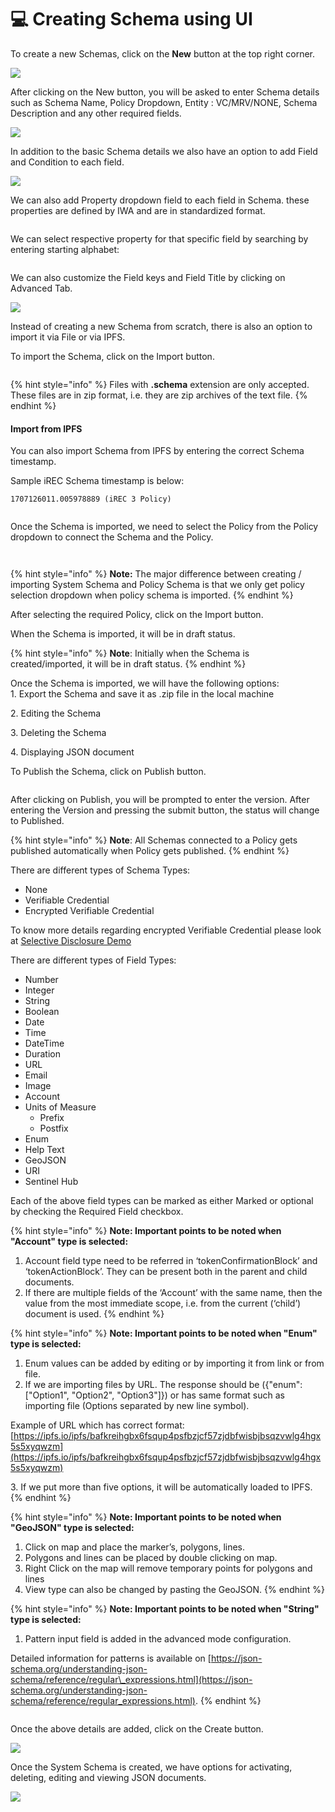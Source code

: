 # 💻 Creating Schema using UI

To create a new Schemas, click on the **New** button at the top right corner.

![](<../../../.gitbook/assets/image (16) (6).png>)

After clicking on the New button, you will be asked to enter Schema details such as Schema Name, Policy Dropdown, Entity : VC/MRV/NONE, Schema Description and any other required fields.

![](<../../../.gitbook/assets/image (1) (1) (1) (1) (1) (1) (1) (1) (1) (1) (1) (1) (1) (1) (1) (1) (1) (1) (1) (1) (1) (1) (1) (1) (1) (1) (1) (1) (1) (1) (1) (1) (1) (1) (1) (1) (1).png>)

In addition to the basic Schema details we also have an option to add Field and Condition to each field.

![](<../../../.gitbook/assets/image (9) (1) (2) (1).png>)

We can also add Property dropdown field to each field in Schema. these properties are defined by IWA and are in standardized format.

<figure><img src="../../../.gitbook/assets/image (404).png" alt=""><figcaption></figcaption></figure>

We can select respective property for that specific field by searching by entering starting alphabet:

<figure><img src="../../../.gitbook/assets/image (405).png" alt=""><figcaption></figcaption></figure>

We can also customize the Field keys and Field Title by clicking on Advanced Tab.

![](<../../../.gitbook/assets/image (3) (1) (1) (1) (1) (1) (1) (1) (1) (1) (1) (1) (1) (1) (1) (1) (1) (1) (1) (1) (1) (1) (1) (1) (1) (1) (1) (1) (1) (1) (1).png>)

Instead of creating a new Schema from scratch, there is also an option to import it via File or via IPFS.

To import the Schema, click on the Import button.

<figure><img src="../../../.gitbook/assets/image (1) (1) (2) (1).png" alt=""><figcaption></figcaption></figure>

{% hint style="info" %}
Files with **.schema** extension are only accepted. These files are in zip format, i.e. they are zip archives of the text file.
{% endhint %}

#### Import from IPFS

You can also import Schema from IPFS by entering the correct Schema timestamp.&#x20;

Sample iREC Schema timestamp is below:

```
1707126011.005978889 (iREC 3 Policy)
```

<figure><img src="../../../.gitbook/assets/image (31) (1) (2).png" alt=""><figcaption></figcaption></figure>

Once the Schema is imported, we need to select the Policy from the Policy dropdown to connect the Schema and the Policy.

<figure><img src="../../../.gitbook/assets/image (5) (1) (1) (1) (1) (1) (1) (1) (1) (1) (1) (1) (1) (1) (1) (1) (1) (1) (1) (1) (1) (1) (1).png" alt=""><figcaption></figcaption></figure>

<figure><img src="../../../.gitbook/assets/image (3) (1) (2) (1) (1).png" alt=""><figcaption></figcaption></figure>

{% hint style="info" %}
**Note:** The major difference between creating / importing System Schema and Policy Schema is that we only get policy selection dropdown when policy schema is imported.
{% endhint %}

After selecting the required Policy, click on the Import button.

When the Schema is imported, it will be in draft status.

{% hint style="info" %}
**Note**: Initially when the Schema is created/imported, it will be in draft status.
{% endhint %}

Once the Schema is imported, we will have the following options:\
1\. Export the Schema and save it as .zip file in the local machine

2\. Editing the Schema

3\. Deleting the Schema

4\. Displaying JSON document

To Publish the Schema, click on Publish button.

<figure><img src="../../../.gitbook/assets/image (2) (1) (5) (1).png" alt=""><figcaption></figcaption></figure>

After clicking on Publish, you will be prompted to enter the version. After entering the Version and pressing the submit button, the status will change to Published.

{% hint style="info" %}
**Note**: All Schemas connected to a Policy gets published automatically when Policy gets published.
{% endhint %}

There are different types of Schema Types:

* None
* Verifiable Credential
* Encrypted Verifiable Credential

To know more details regarding encrypted Verifiable Credential please look at [Selective Disclosure Demo](../selective-disclosure/selective-disclosure-demo.md)

There are different types of Field Types:

* Number
* Integer
* String
* Boolean
* Date
* Time
* DateTime
* Duration
* URL
* Email
* Image
* Account
* Units of Measure
  * Prefix
  * Postfix
* Enum
* Help Text
* GeoJSON
* URI
* Sentinel Hub

Each of the above field types can be marked as either Marked or optional by checking the Required Field checkbox.

{% hint style="info" %}
**Note: Important points to be noted when "Account" type is selected:**

1. Account field type need to be referred in ‘tokenConfirmationBlock’ and ‘tokenActionBlock’. They can be present both in the parent and child documents.
2. If there are multiple fields of the ‘Account’ with the same name, then the value from the most immediate scope, i.e. from the current (‘child’) document is used.
{% endhint %}

{% hint style="info" %}
**Note: Important points to be noted when "Enum" type is selected:**

1. Enum values can be added by editing or by importing it from link or from file.
2. If we are importing files by URL. The response should be ({"enum": \["Option1", "Option2", "Option3"]}) or has same format such as importing file (Options separated by new line symbol).

Example of URL which has correct format: [https://ipfs.io/ipfs/bafkreihgbx6fsqup4psfbzjcf57zjdbfwisbjbsqzvwlg4hgx5s5xyqwzm](https://ipfs.io/ipfs/bafkreihgbx6fsqup4psfbzjcf57zjdbfwisbjbsqzvwlg4hgx5s5xyqwzm)

3\. If we put more than five options, it will be automatically loaded to IPFS.
{% endhint %}

{% hint style="info" %}
**Note: Important points to be noted when "GeoJSON" type is selected:**

1. Click on map and place the marker’s, polygons, lines.
2. Polygons and lines can be placed by double clicking on map.
3. Right Click on the map will remove temporary points for polygons and lines
4. View type can also be changed by pasting the GeoJSON.
{% endhint %}

{% hint style="info" %}
**Note: Important points to be noted when "String" type is selected:**

1. Pattern input field is added in the advanced mode configuration.

Detailed information for patterns is available on [https://json-schema.org/understanding-json-schema/reference/regular\_expressions.html](https://json-schema.org/understanding-json-schema/reference/regular_expressions.html).
{% endhint %}

<figure><img src="../../../.gitbook/assets/image (2) (9).png" alt=""><figcaption></figcaption></figure>

Once the above details are added, click on the Create button.

![](<../../../.gitbook/assets/image (2) (1) (2) (1) (1).png>)

Once the System Schema is created, we have options for activating, deleting, editing and viewing JSON documents.

![](<../../../.gitbook/assets/image (9) (5).png>)
